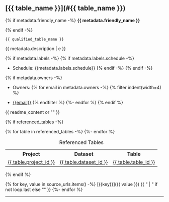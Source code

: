 ## [{{ table_name }}](#{{ table_name }})

{% if metadata.friendly_name -%}
**{{ metadata.friendly_name }}**

{% endif -%}

`{{ qualified_table_name }}`

{{ metadata.description | e }}

{% if metadata.labels -%}
{% if metadata.labels.schedule -%}
* Schedule: {{metadata.labels.schedule}}
{% endif -%}
{% endif -%}

{% if metadata.owners -%}
* Owners:
{% for email in metadata.owners -%}
{% filter indent(width=4) %}
- [{{email}}](mailto:{{email}})
{% endfilter %}
{%- endfor %}
{% endif %}

{{ readme_content or "" }}

{% if referenced_tables -%}
<table>
<caption>Referenced Tables</caption>
	<tr>
		<th>Project</th>
		<th>Dataset</th>
		<th>Table</th>
 	</tr>
{% for table in referenced_tables -%}
 	<tr>
  		<td><a href={{ project_url + "/" + table.project_id }}>{{ table.project_id }}</a></td>
  		<td><a href={{ project_url + "/" + table.project_id+ "/" + table.dataset_id }}>{{ table.dataset_id }}</a></td>
        <td><a href={{ project_url + "/" + table.project_id + "/" + table.dataset_id + "/" + table.table_id }}>{{ table.table_id }}</a></td>
        </tr>
{%- endfor %}
</table>
{% endif %}

{% for key, value in source_urls.items() -%} [{{key}}]({{ value }}) {{ " | " if not loop.last else "" }} {%- endfor %}

---

